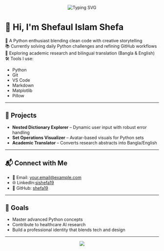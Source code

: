
<!-- Animated SVG Header -->
<p align="center">
  <img src="https://readme-typing-svg.demolab.com?font=Fira+Code&weight=500&size=24&pause=1000&color=F75C7E&center=true&vCenter=true&multiline=true&width=600&height=80&lines=Hi+I'm+Shefaul+Islam+Shefa+%F0%9F%91%8B;Python+Enthusiast+%7C+Problem+Solver+%7C+BSc+Student;Loves+clean+code+and+creative+storytelling" alt="Typing SVG" />
</p>

# 👋 Hi, I'm Shefaul Islam Shefa

🎯 A Python enthusiast blending clean code with creative storytelling  
📚 Currently solving daily Python challenges and refining GitHub workflows  
🧠 Exploring academic research and bilingual translation (Bangla & English)  
🛠️ Tools I use:  
- Python  
- Git  
- VS Code  
- Markdown  
- Matplotlib  
- Pillow

---

## 🚀 Projects
- **Nested Dictionary Explorer** – Dynamic user input with robust error handling  
- **Set Operations Visualizer** – Avatar-based visuals for Python sets  
- **Academic Translator** – Converts research abstracts into Bangla/English

---

## 📬 Connect with Me
- 📧 Email: your.email@example.com  
- 🌐 LinkedIn:[sishefa19](https://www.linkedin.com/in/sishefa19/) 
- 🐍 GitHub: [shefa19](https://github.com/shefa19)

---

## 📌 Goals
- Master advanced Python concepts  
- Contribute to healthcare AI research  
- Build a professional identity that blends tech and design

---

<p align="center">
  <img src="https://capsule-render.vercel.app/api?type=waving&color=gradient&height=100&section=footer"/>
</p>
